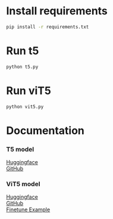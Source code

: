 # Install requirements

```bash
pip install -r requirements.txt
```

# Run t5

```bash
python t5.py
```

# Run viT5

```bash
python vit5.py
```

# Documentation

### T5 model
[Huggingface](https://huggingface.co/t5-base)<br/>
[GitHub](https://github.com/google-research/text-to-text-transfer-transformer)

### ViT5 model
[Huggingface](https://huggingface.co/VietAI/vit5-large-vietnews-summarization)<br/>
[GitHub](https://github.com/vietai/ViT5)<br/>
[Finetune Example](https://github.com/vietai/ViT5/blob/main/examples/finetune_huggingface_example.ipynb)
